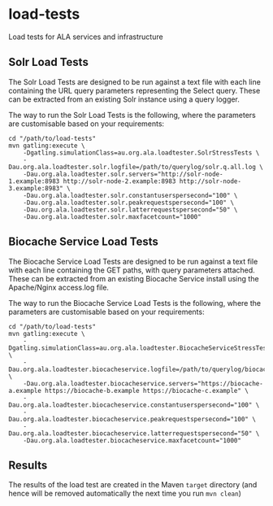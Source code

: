 # load-tests
Load tests for ALA services and infrastructure

## Solr Load Tests

The Solr Load Tests are designed to be run against a text file with each line containing the URL query parameters representing the Select query. These can be extracted from an existing Solr instance using a query logger.

The way to run the Solr Load Tests is the following, where the parameters are customisable based on your requirements:

```
cd "/path/to/load-tests"
mvn gatling:execute \
    -Dgatling.simulationClass=au.org.ala.loadtester.SolrStressTests \
    -Dau.org.ala.loadtester.solr.logfile=/path/to/querylog/solr.q.all.log \
    -Dau.org.ala.loadtester.solr.servers="http://solr-node-1.example:8983 http://solr-node-2.example:8983 http://solr-node-3.example:8983" \
    -Dau.org.ala.loadtester.solr.constantuserspersecond="100" \
    -Dau.org.ala.loadtester.solr.peakrequestspersecond="100" \
    -Dau.org.ala.loadtester.solr.latterrequestspersecond="50" \
    -Dau.org.ala.loadtester.solr.maxfacetcount="1000"
```

## Biocache Service Load Tests

The Biocache Service Load Tests are designed to be run against a text file with each line containing the GET paths, with query parameters attached. These can be extracted from an existing Biocache Service install using the Apache/Nginx access.log file.

The way to run the Biocache Service Load Tests is the following, where the parameters are customisable based on your requirements:

```
cd "/path/to/load-tests"
mvn gatling:execute \
    -Dgatling.simulationClass=au.org.ala.loadtester.BiocacheServiceStressTests \
    -Dau.org.ala.loadtester.biocacheservice.logfile=/path/to/querylog/biocacheservice.log \
    -Dau.org.ala.loadtester.biocacheservice.servers="https://biocache-a.example https://biocache-b.example https://biocache-c.example" \
    -Dau.org.ala.loadtester.biocacheservice.constantuserspersecond="100" \
    -Dau.org.ala.loadtester.biocacheservice.peakrequestspersecond="100" \
    -Dau.org.ala.loadtester.biocacheservice.latterrequestspersecond="50" \
    -Dau.org.ala.loadtester.biocacheservice.maxfacetcount="1000"
```

## Results

The results of the load test are created in the Maven ``target`` directory (and hence will be removed automatically the next time you run ``mvn clean``)
